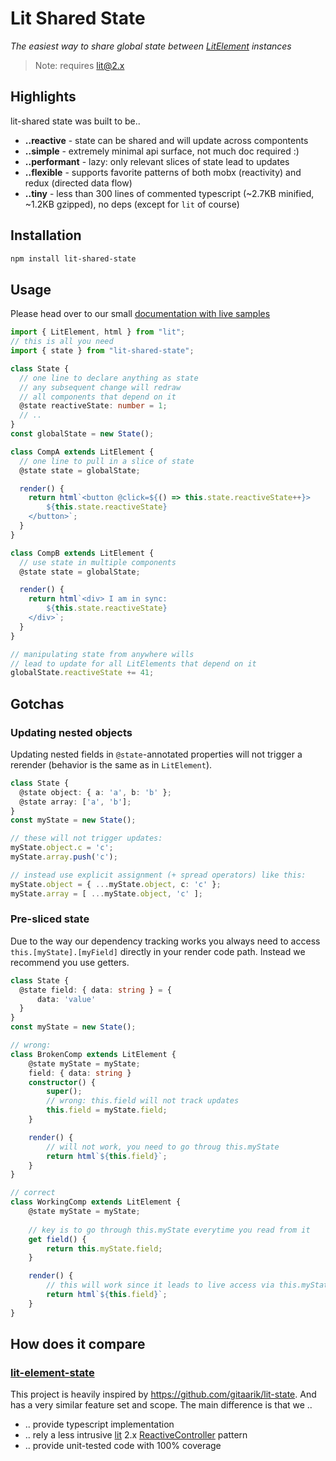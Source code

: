 # Lit Shared State


*The easiest way to share global state between [LitElement](https://lit.dev/docs/components/overview/) instances*

> Note: requires lit@2.x

## Highlights
lit-shared state was built to be..
* **..reactive** - state can be shared and will update across compontents
* **..simple** - extremely minimal api surface, not much doc required :)
* **..performant** - lazy: only relevant slices of state lead to updates
* **..flexible** - supports favorite patterns of both mobx (reactivity) and redux (directed data flow)
* **..tiny** - less than 300 lines of commented typescript (~2.7KB minified, ~1.2KB gzipped), no deps (except for `lit` of course)

## Installation

```bash
npm install lit-shared-state
```

## Usage

Please head over to our small [documentation with live samples](http://todo)

```ts
import { LitElement, html } from "lit";
// this is all you need
import { state } from "lit-shared-state";

class State {
  // one line to declare anything as state
  // any subsequent change will redraw
  // all components that depend on it
  @state reactiveState: number = 1;
  // ..
}
const globalState = new State();

class CompA extends LitElement {
  // one line to pull in a slice of state
  @state state = globalState;

  render() {
    return html`<button @click=${() => this.state.reactiveState++}>
        ${this.state.reactiveState}
    </button>`;
  }
}

class CompB extends LitElement {
  // use state in multiple components
  @state state = globalState;

  render() {
    return html`<div> I am in sync:
        ${this.state.reactiveState}
    </div>`;
  }
}

// manipulating state from anywhere wills
// lead to update for all LitElements that depend on it
globalState.reactiveState += 41;
```

## Gotchas

### Updating nested objects
Updating nested fields in `@state`-annotated properties will not trigger a rerender (behavior is the same as in `LitElement`).

```ts
class State {
  @state object: { a: 'a', b: 'b' };
  @state array: ['a', 'b'];
}
const myState = new State();

// these will not trigger updates:
myState.object.c = 'c';
myState.array.push('c');

// instead use explicit assignment (+ spread operators) like this:
myState.object = { ...myState.object, c: 'c' };
myState.array = [ ...myState.object, 'c' ];
```
### Pre-sliced state
Due to the way our dependency tracking works you always need to access `this.[myState].[myField]` directly in your render code path.
Instead we recommend you use getters.

```ts
class State {
  @state field: { data: string } = {
      data: 'value'
  } 
}
const myState = new State();

// wrong:
class BrokenComp extends LitElement {
    @state myState = myState;
    field: { data: string }
    constructor() {
        super();
        // wrong: this.field will not track updates
        this.field = myState.field;
    }

    render() {
        // will not work, you need to go throug this.myState
        return html`${this.field}`;
    }
}

// correct
class WorkingComp extends LitElement {
    @state myState = myState;
    
    // key is to go through this.myState everytime you read from it
    get field() {
        return this.myState.field;
    }

    render() {
        // this will work since it leads to live access via this.myState
        return html`${this.field}`;
    }
}
```


## How does it compare

### [lit-element-state](https://github.com/gitaarik/lit-state)
This project is heavily inspired by https://github.com/gitaarik/lit-state. And has a very similar feature set and scope.
The main difference is that we ..
* .. provide typescript implementation
* .. rely a less intrusive [lit](https://www.npmjs.com/package/lit) 2.x [ReactiveController](https://lit.dev/docs/composition/controllers/) pattern
* .. provide unit-tested code with 100% coverage 